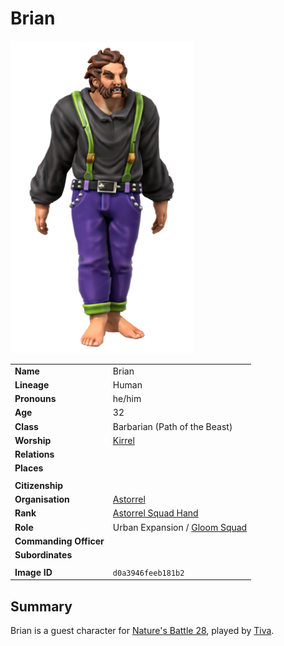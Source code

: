 # Brian

<img src="https://raw.githubusercontent.com/jesskelsall/astarus-images/main/characters/portraits/d0a3946feeb181b2.png" height="500" />

|||
| --- | --- |
| **Name** | Brian | character.3
| **Lineage** | Human |
| **Pronouns** | he/him |
| **Age** | 32 |
| **Class** | Barbarian (Path of the Beast) |
| **Worship** | [Kirrel](../gods/deities/kirrel.md) |
| **Relations** | |
| **Places** | |
|||
| **Citizenship** | |
| **Organisation** | [Astorrel](../organisations/astorrel/astorrel.md) |
| **Rank** | [Astorrel Squad Hand](../organisations/astorrel/ranks/astorrel-squad-hand.md) |
| **Role** | Urban Expansion / [Gloom Squad](../organisations/astorrel/squads/gloom-squad.md) |
| **Commanding Officer** | |
| **Subordinates** | |
|||
| **Image ID** | `d0a3946feeb181b2` |

## Summary

Brian is a guest character for [Nature's Battle 28](../storylines/ended/natures-battle-28.md), played by [Tiva](../players/tiva.md).
